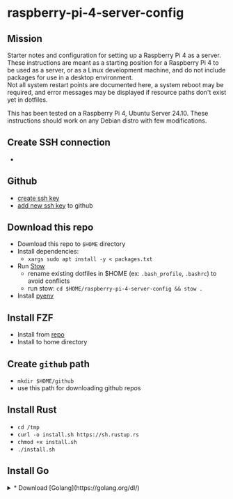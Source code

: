 # raspberry-pi-4-server-config

## Mission
Starter notes and configuration for setting up a Raspberry Pi 4 as a server.\
These instructions are meant as a starting position for a Raspberry Pi 4 to be used as a server, or as a Linux development machine, and do not include packages for use in a desktop environment.\
Not all system restart points are documented here, a system reboot may be required, and error messages may be displayed if resource paths don't exist yet in dotfiles.

This has been tested on a Raspberry Pi 4, Ubuntu Server 24.10.  These instructions should work on any Debian distro with few modifications.

## Create SSH connection
*


## Github
* [create ssh key](https://docs.github.com/en/authentication/connecting-to-github-with-ssh/generating-a-new-ssh-key-and-adding-it-to-the-ssh-agent)
* [add new ssh key](https://docs.github.com/en/authentication/connecting-to-github-with-ssh/adding-a-new-ssh-key-to-your-github-account) to github

## Download this repo
* Download this repo to `$HOME` directory
* Install dependencies:
    * `xargs sudo apt install -y < packages.txt`
* Run [Stow](https://www.gnu.org/software/stow/manual/stow.html)
    * rename existing dotfiles in $HOME (ex: `.bash_profile`, `.bashrc`) to avoid conflicts
    * run stow: `cd $HOME/raspberry-pi-4-server-config && stow .`
* Install [pyenv](https://github.com/pyenv/pyenv?tab=readme-ov-file#linuxunix)

## Install FZF
* Install from [repo](https://github.com/junegunn/fzf?tab=readme-ov-file#using-git)
* Install to home directory

## Create `github` path
* `mkdir $HOME/github`
* use this path for downloading github repos

## Install Rust
* `cd /tmp`
* `curl -o install.sh https://sh.rustup.rs`
* `chmod +x install.sh`
* `./install.sh`

## Install Go
<details>
    <summary>* Download [Golang](https://golang.org/dl/)</summary>
	* get correct version for system architecture (`$ arch`)
	* ex: `go1.23.5.linux-armv64.tar.gz`
	* use `wget` command to save to pi `/tmp` directory
		* go to the list of release downloads, find correct download, copy file url, use `wget` to download to `/tmp` directory
<details>
* Install / Re-install Go
	* may require sudo permissions
	* `rm -rf /usr/local/go`
	* `sudo tar -C /usr/local -xzf {downloaded go file path}`
	* `mkdir $HOME/go`
		* Inside new `go` path:
			* `mkdir bin`
			* `mkdir pkg`
			* `mkdir src`
			* `mkdir programs`
	* Add to the PATH environment variable (`.profile`)
		* `export PATH="$PATH:/usr/local/go/bin"`
		* `export GOPATH="$HOME/go"`
* Restart system
* Confirm installation:
	* `go env`
	* look for entries of `GOPATH`, `GOROOT`, `GOVERSION`

## Install nvm
* `curl -o- https://raw.githubusercontent.com/nvm-sh/nvm/v0.39.5/install.sh | bash`
* reload terminal or source `.bashrc`
* `nvm install node`

## Install Yazi
* Install [Yazi](https://yazi-rs.github.io/docs/installation/#build-from-source) from source
    * follow instructions for installing dependencies and [Rust](#install-rust)
    * dependencies are included in `packages.txt` from this repo
    * install to `$HOME` directory
    * yazi configuration instructions in this repo in the `yazi-config` directory

## Install Lazygit
* `go install github.com/jesseduffield/lazygit@latest`
* if lazygit won't run from command line, make an alias pointing to lazygit installation: `alias lazygit="$HOME/go/bin/lazygit"`
* custom lazygit configuration can be found in [this repo](https://github.com/musgravej/lazygit-config)

## Install text editor / IDE
* Vim
    * example [Vim config](https://github.com/musgravej/vim-pi-public) for Raspberry Pi.
    * fork repo and customize
* NeoVim
    * example [Neovim config](https://github.com/musgravej/nvim_public) for Raspberry Pi.
    * fork repo and customize

## Install Docker
** Follow Docker install [instructions](https://docs.docker.com/engine/install/ubuntu/)
